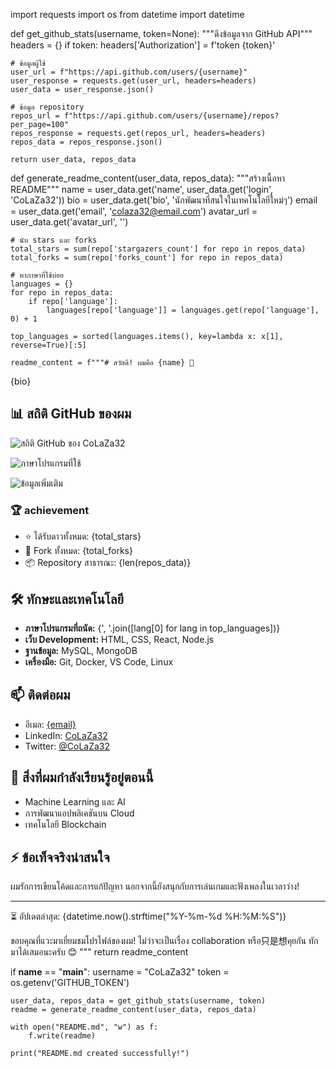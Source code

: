 import requests
import os
from datetime import datetime

def get_github_stats(username, token=None):
    """ดึงข้อมูลจาก GitHub API"""
    headers = {}
    if token:
        headers['Authorization'] = f'token {token}'
    
    # ข้อมูลผู้ใช้
    user_url = f"https://api.github.com/users/{username}"
    user_response = requests.get(user_url, headers=headers)
    user_data = user_response.json()
    
    # ข้อมูล repository
    repos_url = f"https://api.github.com/users/{username}/repos?per_page=100"
    repos_response = requests.get(repos_url, headers=headers)
    repos_data = repos_response.json()
    
    return user_data, repos_data

def generate_readme_content(user_data, repos_data):
    """สร้างเนื้อหา README"""
    name = user_data.get('name', user_data.get('login', 'CoLaZa32'))
    bio = user_data.get('bio', 'นักพัฒนาที่สนใจในเทคโนโลยีใหม่ๆ')
    email = user_data.get('email', 'colaza32@email.com')
    avatar_url = user_data.get('avatar_url', '')
    
    # นับ stars และ forks
    total_stars = sum(repo['stargazers_count'] for repo in repos_data)
    total_forks = sum(repo['forks_count'] for repo in repos_data)
    
    # หาภาษาที่ใช้บ่อย
    languages = {}
    for repo in repos_data:
        if repo['language']:
            languages[repo['language']] = languages.get(repo['language'], 0) + 1
    
    top_languages = sorted(languages.items(), key=lambda x: x[1], reverse=True)[:5]
    
    readme_content = f"""# สวัสดี! ผมคือ {name} 👋

{bio}

## 📊 สถิติ GitHub ของผม

![สถิติ GitHub ของ CoLaZa32](https://github-readme-stats.vercel.app/api?username=CoLaZa32&show_icons=true&theme=radical)

![ภาษาโปรแกรมที่ใช้](https://github-readme-stats.vercel.app/api/top-langs/?username=CoLaZa32&layout=compact&theme=radical)

![ข้อมูลเพิ่มเติม](https://github-profile-summary-cards.vercel.app/api/cards/profile-details?username=CoLaZa32&theme=radical)

### 🏆 achievement
- ⭐ ได้รับดาวทั้งหมด: {total_stars}
- 🍴 Fork ทั้งหมด: {total_forks}
- 📦 Repository สาธารณะ: {len(repos_data)}

## 🛠️ ทักษะและเทคโนโลยี

- **ภาษาโปรแกรมที่ถนัด:** {', '.join([lang[0] for lang in top_languages])}
- **เว็บ Development:** HTML, CSS, React, Node.js
- **ฐานข้อมูล:** MySQL, MongoDB
- **เครื่องมือ:** Git, Docker, VS Code, Linux

## 📫 ติดต่อผม

- อีเมล: [{email}](mailto:{email})
- LinkedIn: [CoLaZa32](https://linkedin.com/in/colaza32)
- Twitter: [@CoLaZa32](https://twitter.com/colaza32)

## 🌱 สิ่งที่ผมกำลังเรียนรู้อยู่ตอนนี้

- Machine Learning และ AI
- การพัฒนาแอปพลิเคชันบน Cloud
- เทคโนโลยี Blockchain

## ⚡ ข้อเท็จจริงน่าสนใจ

ผมรักการเขียนโค้ดและการแก้ปัญหา นอกจากนี้ยังสนุกกับการเล่นเกมและฟังเพลงในเวลาว่าง!

---

⏳ อัปเดตล่าสุด: {datetime.now().strftime("%Y-%m-%d %H:%M:%S")}

ขอบคุณที่แวะมาเยี่ยมชมโปรไฟล์ของผม! ไม่ว่าจะเป็นเรื่อง collaboration หรือ只是想คุยกัน ทักมาได้เสมอนะครับ 😊
"""
    return readme_content

if __name__ == "__main__":
    username = "CoLaZa32"
    token = os.getenv('GITHUB_TOKEN')
    
    user_data, repos_data = get_github_stats(username, token)
    readme = generate_readme_content(user_data, repos_data)
    
    with open("README.md", "w") as f:
        f.write(readme)
    
    print("README.md created successfully!")
